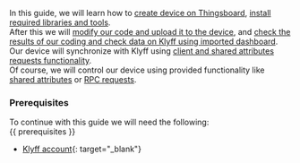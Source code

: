 
In this guide, we will learn how to [create device on Thingsboard](#create-device-on-thingsboard), [install required libraries and tools](#install-required-libraries-and-tools).  
After this we will [modify our code and upload it to the device](#connect-device-to-thingsboard), and [check the results of our coding and check data on Klyff using imported dashboard](#check-data-on-thingsboard).
Our device will synchronize with Klyff using [client and shared attributes requests functionality](#synchronize-device-state-using-client-and-shared-attribute-requests).      
Of course, we will control our device using provided functionality like [shared attributes](#control-device-using-shared-attributes) or [RPC requests](#control-device-using-rpc).  

### Prerequisites

To continue with this guide we will need the following:  
{{ prerequisites }}
- [Klyff account](https://{{hostName}}){: target="_blank"}
